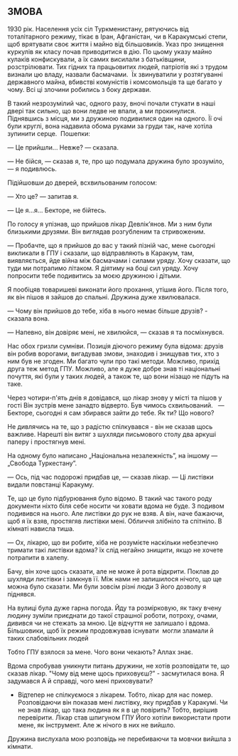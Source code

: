 ## ЗМОВА

1930 рік.
Населення усіх сіл Туркменистану, рятуючись від тоталітарного режиму, тікає в Іран, Афганістан, чи в Каракумські степи, щоб врятувати своє життя і майно від більшовиків.
Указ про знищення куркулів як класу почав приводитися в дію.
По цьому указу майно кулаків конфискували, а їх самих висилали з батьківщини, розстрілювати.
Тих гідних та працьовитих людей, патріотів які з трудом визнали цю владу, назвали басмачами. 
Їх звинуватили у розтягуванні державного майна, вбивстві комуністів і комсомольців та ще багато у чому.
Всі ці злочини робились з боку держави.

В такий незрозумілий час, одного разу, вночі почали стукати в наші двері так сильно, що вони ледве не впали, а ми прокинулися.
Піднявшись з місця, ми з дружиною подивилися один на одного.
Її очі були круглі, вона надавила обома руками за груди так, наче хотіла зупинити серце. 
Пошепки:

— Це прийшли...
Невже? — сказала.

— Не бійся, — сказав я, те, про що подумала дружина було зрозуміло, — я подивлюсь.

Підійшовши до дверей, всхвильованим голосом:

— Хто це? — запитав я.

— Це я...я...
Бекторе, не бійтесь.

По голосу я упізнав, що прийшов лікар Девлік’янов.
Ми з ним були близькими друзями.
Він виглядав розгубленим та стривоженим.

— Пробачте, що я прийшов до вас у такий пізній час, мене сьогодні викликали в ГПУ і сказали, що відправляють в Каракум, там, виявляється, йде війна між басмачами і силами уряду.
Хочу сказати, що туди ми потрапимо літаком.
Я діятиму на боці сил уряду.
Хочу попросити тебе подивитись за моєю дружиною і дітьми.

Я пообіцяв товаришеві виконати його прохання, утішив його.
Після того, як він пішов я зайшов до спальні.
Дружина дуже хвилювалася.

— Чому він прийшов до тебе, хіба в нього немає більше друзів? - сказала вона.

— Напевно, він довіряє мені, не хвилюйся, — сказав я та посміхнувся.

Нас обох гризли сумніви.
Позиція діючого режиму була відома: друзів він робив ворогами, вигадував змови, знаходив і знищував тих, хто з ним був не згоден.
Ми багато чули про такі методи.
Можливо, прихід друга теж метод ГПУ.
Можливо, але я дуже добре знав ті національні почуття, які були у таких людей, а також те, що вони нізащо не підуть на таке.

Через чотири-п'ять днів я довідався, що лікар знову у місті та пішов у гості
Він зустрів мене занадто відверто.
Був чимось схвильований.
 
— Бекторе, сьогодні я сам збирався зайти до тебе.
Як ти?
Що нового?

Не дивлячись на те, що з радістю спілкувався - він не сказав щось важливе.
Нарешті він витяг з шухляди письмового столу два аркуші паперу і простягнув мені.

На одному було написано „Національна незалежність”, на іншому — „Свобода Туркестану”.

— Ось, під час подорожі придбав це, — сказав лікар. — Ці листівки видали повстанці Каракуму.

Те, що це було підбурювання було відомо.
В такий час такого роду документи ніхто біля себе носити чи ховати вдома не буде.
З подивом подивився на нього.
Але листівки до рук не взяв.
А він, наче бажаючи, щоб я їх взяв, простягяв листівки мені.
Обличчя злібніло та спітніло.
В кімнаті нависла тиша.

— Ох, лікарю, що ви робите, хіба не розумієте наскільки небезпечно тримати такі листівки вдома?
їх слід негайно знищити, якщо не хочете потрапити в халепу.

Бачу, він хоче щось сказати, але не може й рота відкрити.
Поклав до шухляди листівки і замкнув її.
Між нами не залишилося нічого, що ще можна було сказати.
Ми були зовсім різні люди
З його дозволу я піднявся.

На вулиці була дуже гарна погода.
Йду та розмірковую, як таку вчену людину зуміли приєднати до такої страшної роботи, потроху, очами, дивився чи не стежать за мною.
Це відчуття не залишало і вдома.
Більшовики, щоб їх режим продовжував існувати  могли зламали й таких слабовільних людей

Тобто ГПУ взялося за мене.
Чого вони чекають?
Аллах знає.

Вдома спробував уникнути питань дружини, не хотів розповідати те, що сказав лікар.
"Чому від мене щось приховуєш?” - засмутилася вона.
Я задумався
А й справді, чого мені приховувати?

- Відтепер не спілкуємося з лікарем.
Тобто, лікар для нас помер.
Розповідаючи він показав мені листівку, яку придбав у Каракумі.
Чи не знав лікар, що така людина як я в це повірить?
Тобто, вирішив перевірити.
Лікар став шпигуном ГПУ
Його хотіли використати проти мене, як інструмент.
Але ж нічого в них не вийшло.

Дружина вислухала мою розповідь не перебиваючи та мовчки вийшла з кімнати.
